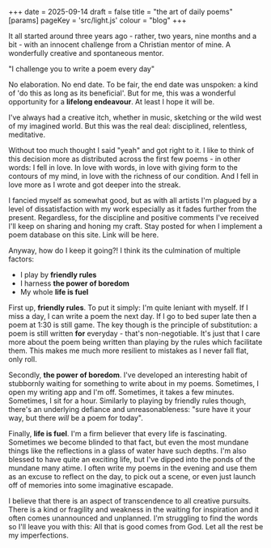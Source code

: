 +++
date = 2025-09-14
draft = false
title = "the art of daily poems"
[params]
    pageKey = 'src/light.js'
    colour = "blog"
+++

It all started around three years ago - rather, two years, nine months and a bit  - with an innocent challenge from a Christian mentor of mine. A wonderfully creative and spontaneous mentor.

"I challenge you to write a poem every day"

No elaboration. No end date. To be fair, the end date was unspoken: a kind of 'do this as long as its beneficial'. But for me, this was a wonderful opportunity for a **lifelong endeavour**. At least I hope it will be.

I've always had a creative itch, whether in music, sketching or the wild west of my imagined world. But this was the real deal: disciplined, relentless, meditative.

Without too much thought I said "yeah" and got right to it. I like to think of this decision more as distributed across the first few poems - in other words: I fell in love. In love with words, in love with giving form to the contours of my mind, in love with the richness of our condition. And I fell in love more as I wrote and got deeper into the streak.

I fancied myself as somewhat good, but as with all artists I'm plagued by a level of dissatisfaction with my work especially as it fades further from the present. Regardless, for the discipline and positive comments I've received I'll keep on sharing and honing my craft. Stay posted for when I implement a poem database on this site. Link will be here.

Anyway, how do I keep it going?! I think its the culmination of multiple factors:
- I play by **friendly rules**
- I harness **the power of boredom**
- My whole **life is fuel**

First up, **friendly rules**. To put it simply: I'm quite leniant with myself. If I miss a day, I can write a poem the next day. If I go to bed super late then a poem at 1:30 is still game. The key though is the principle of substitution: a poem is still written **for** everyday - that's non-negotiable. It's just that I care more about the poem being written than playing by the rules which facilitate them. This makes me much more resilient to mistakes as I never fall flat, only roll.

Secondly, **the power of boredom**. I've developed an interesting habit of stubbornly waiting for something to write about in my poems. Sometimes, I open my writing app and I'm off. Sometimes, it takes a few minutes. Sometimes, I sit for a hour. Similarly to playing by friendly rules though, there's an underlying defiance and unreasonableness: "sure have it your way, but there _will_ be a poem for today".

Finally, **life is fuel**. I'm a firm believer that every life is fascinating. Sometimes we become blinded to that fact, but even the most mundane things like the reflections in a glass of water have such depths. I'm also blessed to have quite an exciting life, but I've dipped into the ponds of the mundane many atime. I often write my poems in the evening and use them as an excuse to reflect on the day, to pick out a scene, or even just launch off of memories into some imaginative escapade.

I believe that there is an aspect of transcendence to all creative pursuits. There is a kind or fragility and weakness in the waiting for inspiration and it often comes unannounced and unplanned. I'm struggling to find the words so I'll leave you with this:
All that is good comes from God. Let all the rest be my imperfections.
